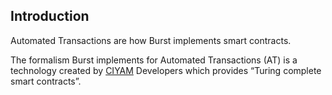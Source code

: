 Introduction
------------

Automated Transactions are how Burst implements smart contracts.

The formalism Burst implements for Automated Transactions (AT) is a technology created by [CIYAM](http://ciyam.org/at/) Developers which provides “Turing complete smart contracts”.
